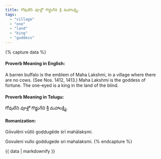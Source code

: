```yaml
---
title: గోవులేని వూళ్లో గొడ్డుగేదె శ్రీ మహాలక్ష్మి.
tags:
  - "village"
  - "one"
  - "land"
  - "king"
  - "goddess"
---
```


{% capture data %}
#### Proverb Meaning in English:
A barren buffalo is the emblem of Maha Lakshmi, in a village where there are no cows.
(See Nos. 1412, 1413.)
Maha Lakshmi is the goddess of fortune.
The one-eyed is a king in the land of the blind.

#### Proverb Meaning in Telugu:
గోవులేని వూళ్లో గొడ్డుగేదె శ్రీ మహాలక్ష్మి.

#### Romanization:
Gōvulēni vūḷlō goḍḍugēde śrī mahālakṣmi.

Govuleni vullo goddugede sri mahalaksmi.
{% endcapture %}

{{ data | markdownify }}

